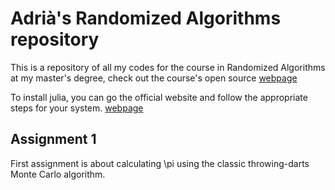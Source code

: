 # Adrià's Randomized Algorithms repository

This is a repository of all my codes for the course in Randomized Algorithms at my master's degree, check out the course's open source [webpage](https://www.cs.upc.edu/~conrado/docencia/ra-miri.html)

To install julia, you can go the official website and follow the appropriate steps for your system. [webpage](https://julialang.org/downloads/)

## Assignment 1 
First assignment is about calculating \pi using the classic throwing-darts Monte Carlo algorithm.